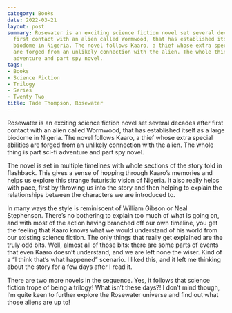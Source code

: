 ```yaml
---
category: Books
date: 2022-03-21
layout: post
summary: Rosewater is an exciting science fiction novel set several decades after
  first contact with an alien called Wormwood, that has established itself as a large
  biodome in Nigeria. The novel follows Kaaro, a thief whose extra special abilities
  are forged from an unlikely connection with the alien. The whole thing is part sci-fi
  adventure and part spy novel.
tags:
- Books
- Science Fiction
- Trilogy
- Series
- Twenty Two
title: Tade Thompson, Rosewater
---
```


Rosewater is an exciting science fiction novel set several decades after first contact with an alien called Wormwood, that has established itself as a large biodome in Nigeria. The novel follows Kaaro, a thief whose extra special abilities are forged from an unlikely connection with the alien. The whole thing is part sci-fi adventure and part spy novel.

The novel is set in multiple timelines with whole sections of the story told in flashback. This gives a sense of hopping through Kaaro’s memories and helps us explore this strange futuristic vision of Nigeria. It also really helps with pace, first by throwing us into the story and then helping to explain the relationships between the characters we are introduced to. 

In many ways the style is reminiscent of William Gibson or Neal Stephenson. There’s no bothering to explain too much of what is going on, and with most of the action having branched off our own timeline, you get the feeling that Kaaro knows what we would understand of his world from our existing science fiction. The only things that really get explained are the truly odd bits. Well, almost all of those bits: there are some parts of events that even Kaaro doesn’t understand, and we are left none the wiser. Kind of a “I think that’s what happened” scenario. I liked this, and it left me thinking about the story for a few days after I read it. 

There are two more novels in the sequence. Yes, it follows that science fiction trope of being a trilogy! What isn’t these days?! I don’t mind though, I’m quite keen to further explore the Rosewater universe and find out what those aliens are up to!
